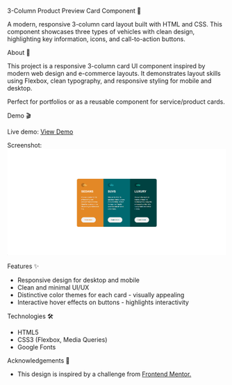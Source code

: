 3-Column Product Preview Card Component 🌸

A modern, responsive 3-column card layout built with HTML and CSS. This component showcases three types of vehicles with clean design, highlighting key information, icons, and call-to-action buttons.

About 📝

This project is a responsive 3-column card UI component inspired by modern web design and e-commerce layouts. It demonstrates layout skills using Flexbox, clean typography, and responsive styling for mobile and desktop.

Perfect for portfolios or as a reusable component for service/product cards.

Demo 🎬

Live demo: 
[View Demo](https://anile7.github.io/3-column-preview-card/)

Screenshot: 
![Product Preview Card](images/screenshot.png)

Features ✨
- Responsive design for desktop and mobile
- Clean and minimal UI/UX
- Distinctive color themes for each card - visually appealing
- Interactive hover effects on buttons - highlights interactivity

Technologies 🛠️
- HTML5
- CSS3 (Flexbox, Media Queries)
- Google Fonts

Acknowledgements 🙏
- This design is inspired by a challenge from [Frontend Mentor.](https://www.frontendmentor.io/)
